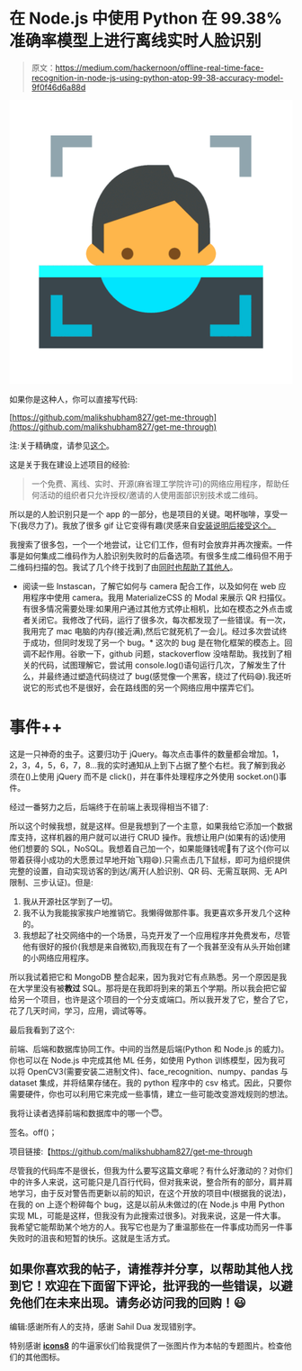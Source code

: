 # 在 Node.js 中使用 Python 在 99.38%准确率模型上进行离线实时人脸识别

> 原文：<https://medium.com/hackernoon/offline-real-time-face-recognition-in-node-js-using-python-atop-99-38-accuracy-model-9f0f46d6a88d>

![](img/e93d6be64cfa506712a9dbbdf4df7b61.png)

如果你是这种人，你可以直接写代码:

[https://github.com/malikshubham827/get-me-through](https://github.com/malikshubham827/get-me-through)

注:关于精确度，请参见[这个](https://github.com/ageitgey/face_recognition#face-recognition)。

这是关于我在建设上述项目的经验:

> 一个免费、离线、实时、开源(麻省理工学院许可)的网络应用程序，帮助任何活动的组织者只允许授权/邀请的人使用面部识别技术或二维码。

所以是的人脸识别只是一个 app 的一部分，也是项目的关键。喝杯咖啡，享受一下(我尽力了)。我放了很多 gif 让它变得有趣(灵感来自[安装说明后接受这个。](https://medium.com/u/54526471f9bf#installing)

我搜索了很多包，一个一个地尝试，让它们工作，但有时会放弃并再次搜索。一件事是如何集成二维码作为人脸识别失败时的后备选项。有很多生成二维码但不用于二维码扫描的包。我试了几个终于找到了由[同时也帮助了其他人](https://medium.com/u/aba6327f6673#event-1170615219)。

*   阅读一些 Instascan，了解它如何与 camera 配合工作，以及如何在 web 应用程序中使用 camera。我用 MaterializeCSS 的 Modal 来展示 QR 扫描仪。有很多情况需要处理:如果用户通过其他方式停止相机，比如在模态之外点击或者关闭它。我修改了代码，运行了很多次，每次都发现了一些错误。有一次，我用完了 mac 电脑的内存(接近满),然后它就死机了一会儿。经过多次尝试终于成功，但同时发现了另一个 bug。*   这次的 bug 是在物化框架的模态上。回调不起作用。谷歌一下，github 问题，stackoverflow 没啥帮助。我找到了相关的代码，试图理解它，尝试用 console.log()语句运行几次，了解发生了什么，并最终通过塑造代码绕过了 bug(感觉像一个黑客，绕过了代码😅).我还听说它的形式也不是很好，会在路线图的另一个网络应用中摆弄它们。

# 事件++

这是一只神奇的虫子。这要归功于 jQuery。每次点击事件的数量都会增加。1，2，3，4，5，6，7，8…我的实时通知从上到下占据了整个右栏。我了解到我必须在()上使用 jQuery 而不是 click()，并在事件处理程序之外使用 socket.on()事件。

经过一番努力之后，后端终于在前端上表现得相当不错了:

所以这个时候我想，就是这样。但是我想到了一个主意，如果我给它添加一个数据库支持，这样机器的用户就可以进行 CRUD 操作。我想让用户(如果有的话)使用他们想要的 SQL，NoSQL。我想着自己加一个，如果能赚钱呢🤑有了这个(你可以带着获得小成功的大愿景过早地开始飞翔😄).只需点击几下鼠标，即可为组织提供完整的设置，自动实现访客的到达/离开(人脸识别、QR 码、无需互联网、无 API 限制、三步认证)。但是:

1.  我从开源社区学到了一切。
2.  我不认为我能挨家挨户地推销它。我懒得做那件事。我更喜欢多开发几个这种的。
3.  我想起了社交网络中的一个场景，马克开发了一个应用程序并免费发布，尽管他有很好的报价(我想是来自微软),而我现在有了一个我甚至没有从头开始创建的小网络应用程序。

所以我试着把它和 MongoDB 整合起来，因为我对它有点熟悉。另一个原因是我在大学里没有被**教过** SQL。那将是在我即将到来的第五个学期。所以我会把它留给另一个项目，也许是这个项目的一个分支或端口。所以我开发了它，整合了它，花了几天时间，学习，应用，调试等等。

最后我看到了这个:

前端、后端和数据库协同工作。中间的当然是后端(Python 和 Node.js 的威力)。你也可以在 Node.js 中完成其他 ML 任务，如使用 Python 训练模型，因为我可以将 OpenCV3(需要安装二进制文件)、face_recognition、numpy、pandas 与 dataset 集成，并将结果存储在。我的 python 程序中的 csv 格式。因此，只要你需要硬件，你也可以利用它来完成一些事情，建立一些可能改变游戏规则的想法。

我将让读者选择前端和数据库中的哪一个😇。

签名。off()；

项目链接:【https://github.com/malikshubham827/get-me-through 

尽管我的代码库不是很长，但我为什么要写这篇文章呢？有什么好激动的？对你们中的许多人来说，这可能只是几百行代码，但对我来说，整合所有的部分，肩并肩地学习，由于反对警告而更新以前的知识，在这个开放的项目中(根据我的说法)，在我的 on 上逐个粉碎每个 bug，这是以前从未做过的(在 Node.js 中用 Python 实现 ML，可能是这样，但我没有为此搜索过很多)。对我来说，这是一件大事。我希望它能帮助某个地方的人。我写它也是为了重温那些在一件事成功而另一件事失败时的沮丧和短暂的快乐。这就是生活方式。

## 如果你喜欢我的帖子，请推荐并分享，以帮助其他人找到它！欢迎在下面留下评论，批评我的一些错误，以避免他们在未来出现。请务必访问我的回购！😃

编辑:感谢所有人的支持，感谢 Sahil Dua 发现错别字。

特别感谢 [**icons8**](https://icons8.com/) 的牛逼家伙们给我提供了一张图片作为本帖的专题图片。检查他们的其他图标。